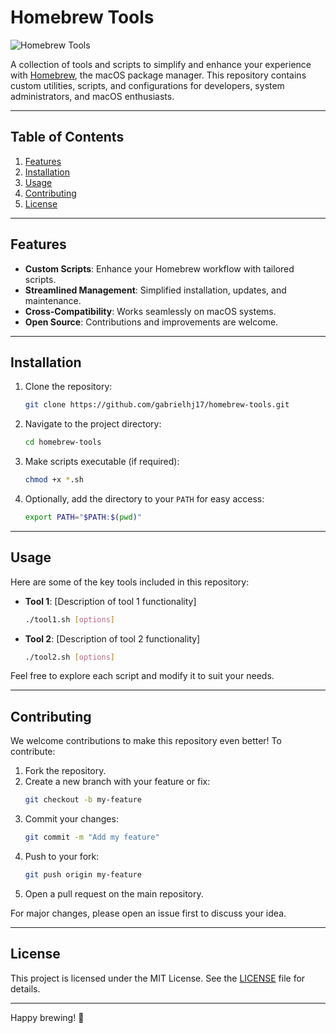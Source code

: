 # Homebrew Tools

![Homebrew Tools](https://img.shields.io/badge/Homebrew-Tools-blue.svg)

A collection of tools and scripts to simplify and enhance your experience with [Homebrew](https://brew.sh/), the macOS package manager. This repository contains custom utilities, scripts, and configurations for developers, system administrators, and macOS enthusiasts.

---

## Table of Contents

1. [Features](#features)
2. [Installation](#installation)
3. [Usage](#usage)
4. [Contributing](#contributing)
5. [License](#license)

---

## Features

- **Custom Scripts**: Enhance your Homebrew workflow with tailored scripts.
- **Streamlined Management**: Simplified installation, updates, and maintenance.
- **Cross-Compatibility**: Works seamlessly on macOS systems.
- **Open Source**: Contributions and improvements are welcome.

---

## Installation

1. Clone the repository:

    ```bash
    git clone https://github.com/gabrielhj17/homebrew-tools.git
    ```

2. Navigate to the project directory:

    ```bash
    cd homebrew-tools
    ```

3. Make scripts executable (if required):

    ```bash
    chmod +x *.sh
    ```

4. Optionally, add the directory to your `PATH` for easy access:

    ```bash
    export PATH="$PATH:$(pwd)"
    ```

---

## Usage

Here are some of the key tools included in this repository:

- **Tool 1**: [Description of tool 1 functionality]
  ```bash
  ./tool1.sh [options]
  ```

- **Tool 2**: [Description of tool 2 functionality]
  ```bash
  ./tool2.sh [options]
  ```

Feel free to explore each script and modify it to suit your needs.

---

## Contributing

We welcome contributions to make this repository even better! To contribute:

1. Fork the repository.
2. Create a new branch with your feature or fix:
    ```bash
    git checkout -b my-feature
    ```
3. Commit your changes:
    ```bash
    git commit -m "Add my feature"
    ```
4. Push to your fork:
    ```bash
    git push origin my-feature
    ```
5. Open a pull request on the main repository.

For major changes, please open an issue first to discuss your idea.

---

## License

This project is licensed under the MIT License. See the [LICENSE](LICENSE) file for details.

---

Happy brewing! 🍻

